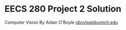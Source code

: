 EECS 280 Project 2 Solution
===========================
Computer Vision
By Aidan O'Boyle <oboyleai@umich.edu>